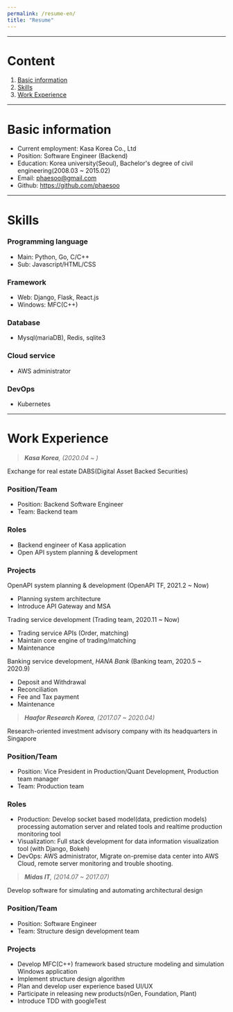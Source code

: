 ```yaml
---
permalink: /resume-en/
title: "Resume"
---
```


---

# Content

1. [Basic information](#basic-information)
2. [Skills](#skills)
3. [Work Experience](#work-experience)

---

# Basic information

- Current employment: Kasa Korea Co., Ltd
- Position: Software Engineer (Backend)
- Education: Korea university(Seoul), Bachelor's degree of civil engineering(2008.03 ~ 2015.02)
- Email: phaesoo@gmail.com
- Github: https://github.com/phaesoo

---

# Skills

### Programming language
- Main: Python, Go, C/C++
- Sub: Javascript/HTML/CSS

### Framework
- Web: Django, Flask, React.js
- Windows: MFC(C++)

### Database
- Mysql(mariaDB), Redis, sqlite3

### Cloud service
- AWS administrator

### DevOps
- Kubernetes

---

# Work Experience

> ***Kasa Korea**, (2020.04 ~ )*

Exchange for real estate DABS(Digital Asset Backed Securities)

### Position/Team
- Position: Backend Software Engineer
- Team: Backend team

### Roles
- Backend engineer of Kasa application
- Open API system planning & development

### Projects
OpenAPI system planning & development (OpenAPI TF,  2021.2 ~ Now)
- Planning system architecture
- Introduce API Gateway and MSA

Trading service development (Trading team, 2020.11 ~ Now)
- Trading service APIs (Order, matching)
- Maintain core engine of trading/matching
- Maintenance 

Banking service development, *HANA Bank* (Banking team, 2020.5 ~ 2020.9)
- Deposit and Withdrawal
- Reconciliation
- Fee and Tax payment
- Maintenance 


> ***Haafor Research Korea**, (2017.07 ~ 2020.04)*

Research-oriented investment advisory company with its headquarters in Singapore

### Position/Team
- Position: Vice President in Production/Quant Development, Production team manager
- Team: Production team

### Roles
- Production: Develop socket based model(data, prediction models) processing automation server and related tools and realtime production monitoring tool
- Visualization: Full stack development for data information visualization tool (with Django, Bokeh)
- DevOps: AWS administrator, Migrate on-premise data center into AWS Cloud, remote server monitoring and trouble shooting.


> ***Midas IT**, (2014.07 ~ 2017.07)*

Develop software for simulating and automating architectural design 

### Position/Team
- Position: Software Engineer
- Team: Structure design development team

### Projects
- Develop MFC(C++) framework based structure modeling and simulation Windows application
- Implement structure design algorithm
- Plan and develop user experience based UI/UX
- Participate in releasing new products(nGen, Foundation, Plant)
- Introduce TDD with googleTest
